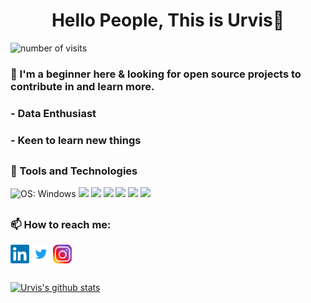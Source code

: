 <h1 align="center"> Hello People, This is Urvis👋</h1>  
<img src="https://badges.pufler.dev/visits/urvisism/urvisism" alt="number of visits">  
     
### 🔭 I'm a beginner here & looking for open source projects to contribute in and learn more.  
###  - Data Enthusiast
###  - Keen to learn new things

<h2></h2>

### :wrench: Tools and Technologies
<img src = "https://img.shields.io/badge/OS-Linux-8bb13d?logo=Windows" alt = "OS: Windows"> <img src = "https://img.shields.io/badge/Editor-PyCharm-8bb13d?logo=PyCharm"> <img src = "https://img.shields.io/badge/Language-Python-8bb13d?logo=Python"> <img src = "https://img.shields.io/badge/Database-MySQL-8bb13d?logo=MySQL"> <img src = "https://img.shields.io/badge/Database-MsSQL-8bb13d?logo=microsoft-sql-server"> <img src = "https://img.shields.io/badge/Git-Git-8bb13d?logo=Git"> <img src = "https://img.shields.io/badge/GitHub-GitHub-8bb13d?logo=GitHub">

<h2></h2>
<h3 align="left">📫 How to reach me:</h3>

<p align="left">
<a href="https://www.linkedin.com/in/urvis-maravaniya-753622151/" target="blank"> <img align="center" src="https://github.com/urvisism/urvisism/blob/bea1f7b80476c2b0041c4731b6f6b48a98bc4c80/Images/linkedin.png" alt="LinkedIn" height="30" width="30" /></a>
<a href="https://twitter.com/urvisism" target="blank"><img align="center" src="https://github.com/urvisism/urvisism/blob/bea1f7b80476c2b0041c4731b6f6b48a98bc4c80/Images/twitter.png" alt="Twitter" height="30" width="30" /></a>
<a href="https://www.instagram.com/urvisism/?hl=en" target="blank"><img align="center" src="https://github.com/urvisism/urvisism/blob/236ee6c47d6f4136154d6a3f0d353682be374bb2/Images/instagram.png" alt="Twitter" height="30" width="30" /></a>
</p>

<h2></h2>

[![Urvis's github stats](https://github-readme-stats.vercel.app/api?username=urvisism&hide=contribs,stars)](https://github.com/urvisism/)

<!--
**urvisism/urvisism** is a ✨ _special_ ✨ repository because its `README.md` (this file) appears on your GitHub profile.

Here are some ideas to get you started:

- 🔭 I’m currently working on ...
- 🌱 I’m currently learning ...
- 👯 I’m looking to collaborate on ...
- 🤔 I’m looking for help with ...
- 💬 Ask me about ...
- 📫 How to reach me: ...
- 😄 Pronouns: ...
- ⚡ Fun fact: ...
-->
